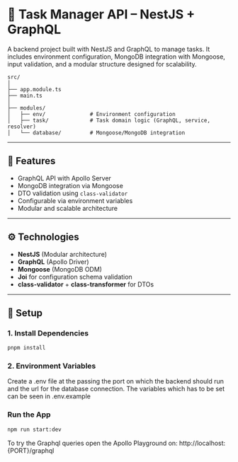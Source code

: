 # 📘 Task Manager API – NestJS + GraphQL

A backend project built with NestJS and GraphQL to manage tasks. It includes environment configuration, MongoDB integration with Mongoose, input validation, and a modular structure designed for scalability.

````
src/
│
├── app.module.ts
├── main.ts
│
├── modules/
│   ├── env/              # Environment configuration
│   ├── task/             # Task domain logic (GraphQL, service, resolver)
│   └── database/         # Mongoose/MongoDB integration
````


---

## 🚀 Features

- GraphQL API with Apollo Server
- MongoDB integration via Mongoose
- DTO validation using `class-validator`
- Configurable via environment variables
- Modular and scalable architecture

---

## ⚙️ Technologies

- **NestJS** (Modular architecture)
- **GraphQL** (Apollo Driver)
- **Mongoose** (MongoDB ODM)
- **Joi** for configuration schema validation
- **class-validator** + **class-transformer** for DTOs

---

## 🔧 Setup

### 1. Install Dependencies

```bash
pnpm install
```

### 2. Environment Variables
Create a .env file at the passing the port on which the backend should run and the url for the database connection. The variables which has to be set can be seen in .env.example

### Run the App
```bash
npm run start:dev
```

To try the Graphql queries open the Apollo Playground on: http://localhost:{PORT}/graphql